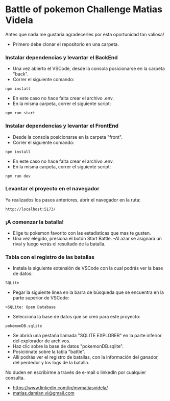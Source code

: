 # Battle of pokemon Challenge Matias Videla
Antes que nada me gustaria agradecerles por esta oportunidad tan valiosa!
- Primero debe clonar el repositorio en una carpeta.

### Instalar dependencias y levantar el BackEnd


- Una vez abierto el VSCode, desde la consola posicionarse en la carpeta "back".
- Correr el siguiente comando:

```
npm install
```

- En este caso no hace falta crear el archivo .env.
- En la misma carpeta, correr el siguiente script:

```
npm run start
```

### Instalar dependencias y levantar el FrontEnd

- Desde la consola posicionarse en la carpeta "front".
- Correr el siguiente comando:

```
npm install
```

- En este caso no hace falta crear el archivo .env.
- En la misma carpeta, correr el siguiente script:

```
npm run dev
```

### Levantar el proyecto en el navegador

Ya realizados los pasos anteriores, abrir el navegador en la ruta:

```
http://localhost:5173/
```

### ¡A comenzar la batalla!

- Elige tu pokemon favorito con las estadisticas que mas te gusten.
- Una vez elegido, presiona el botón Start Battle.
-Al azar se asignará un rival y luego verás el resultado de la batalla.

### Tabla con el registro de las batallas

- Instala la siguiente extensión de VSCode con la cual podrás ver la base de datos:

```
SQLite
```

- Pegar la siguiente línea en la barra de búsqueda que se encuentra en la parte superior de VSCode:

```
>SQLite: Open Database
```

- Selecciona la base de datos que se creó para este proyecto:

```
pokemonDB.sqlite
```

- Se abrirá una pestaña llamada "SQLITE EXPLORER" en la parte inferior del explorador de archivos.
- Haz clic sobre la base de datos "pokemonDB.sqlite".
- Posiciónate sobre la tabla "battle".
- Allí podrás ver el registro de batallas, con la información del ganador, del perdedor y los logs de la batalla.

 No duden en escribirme a través de e-mail o linkedIn por cualquier consulta.

- https://www.linkedin.com/in/mvmatiasvidela/
- matias.damian.vi@gmail.com
